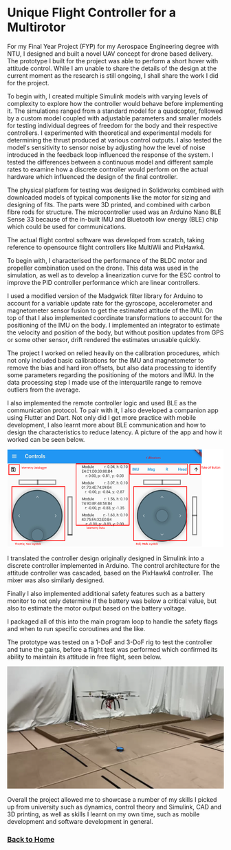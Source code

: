 # Unique Flight Controller for a Multirotor

For my Final Year Project (FYP) for my Aerospace Engineering degree with NTU, I designed and built a novel UAV concept for drone based delivery. The prototype I built for the project was able to perform a short hover with attitude control. While I am unable to share the details of the design at the current moment as the research is still ongoing, I shall share the work I did for the project.

To begin with, I created multiple Simulink models with varying levels of complexity to explore how the controller would behave before implementing it. The simulations ranged from a standard model for a quadcopter, followed by a custom model coupled with adjustable parameters and smaller models for testing individual degrees of freedom for the body and their respective controllers. I experimented with theoretical and experimental models for determining the thrust produced at various control outputs. I also tested the model's sensitivity to sensor noise by adjusting how the level of noise introduced in the feedback loop influenced the response of the system. I tested the differences between a continuous model and different sample rates to examine how a discrete controller would perform on the actual hardware which influenced the design of the final controller.

The physical platform for testing was designed in Solidworks combined with downloaded models of typical components like the motor for sizing and designing of fits. The parts were 3D printed, and combined with carbon fibre rods for structure. The microcontroller used was an Arduino Nano BLE Sense 33 because of the in-built IMU and Bluetooth low energy (BLE) chip which could be used for communications.

The actual flight control software was developed from scratch, taking reference to opensource flight controllers like MultiWii and PixHawk4. 

To begin with, I characterised the performance of the BLDC motor and propeller combination used on the drone. This data was used in the simulation, as well as to develop a linearization curve for the ESC control to improve the PID controller performance which are linear controllers.

I used a modified version of the Madgwick filter library for Arduino to account for a variable update rate for the gyroscope, accelerometer and magnetometer sensor fusion to get the estimated attitude of the IMU. On top of that I also implemented coordinate transformations to account for the positioning of the IMU on the body. I implemented an integrator to estimate the velocity and position of the body, but without position updates from GPS or some other sensor, drift rendered the estimates unusable quickly.

The project I worked on relied heavily on the calibration procedures, which not only included basic calibrations for the IMU and magnetometer to remove the bias and hard iron offsets, but also data processing to identify some parameters regarding the positioning of the motors and IMU. In the data processing step I made use of the interquartile range to remove outliers from the average.

I also implemented the remote controller logic and used BLE as the communication protocol. To pair with it, I also developed a companion app using Flutter and Dart. Not only did I get more practice with mobile development, I also learnt more about BLE communication and how to design the characteristics to reduce latency. A picture of the app and how it worked can be seen below.

![Bluetooth Controller](/assets/images/FYP/Bluetooth_Controller.png)

I translated the controller design originally designed in Simulink into a discrete controller implemented in Arduino. The control architecture for the attitude controller was cascaded, based on the PixHawk4 controller. The mixer was also similarly designed.

Finally I also implemented additional safety features such as a battery monitor to not only determine if the battery was below a critical value, but also to estimate the motor output based on the battery voltage.

I packaged all of this into the main program loop to handle the safety flags and when to run specific coroutines and the like.

The prototype was tested on a 1-DoF and 3-DoF rig to test the controller and tune the gains, before a flight test was performed which confirmed its ability to maintain its attitude in free flight, seen below.

![Flight Test](/assets/images/FYP/flight_test.png)

Overall the project allowed me to showcase a number of my skills I picked up from university such as dynamics, control theory and Simulink, CAD and 3D printing, as well as skills I learnt on my own time, such as mobile development and software development in general.


### [Back to Home](/index.md)